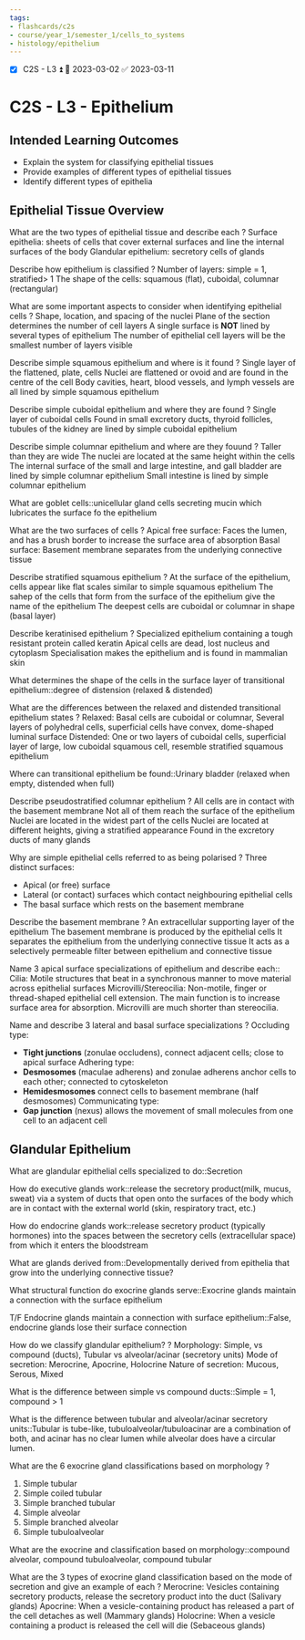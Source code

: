 ```yaml
---
tags:
- flashcards/c2s
- course/year_1/semester_1/cells_to_systems
- histology/epithelium
---
```


- [x] C2S - L3 ⏫ 📅 2023-03-02 ✅ 2023-03-11

# C2S - L3 - Epithelium
## Intended Learning Outcomes
- Explain the system for classifying epithelial tissues 
- Provide examples of different types of epithelial tissues
- Identify different types of epithelia

## Epithelial Tissue Overview

What are the two types of epithelial tissue and describe each
?
Surface epithelia: sheets of cells that cover external surfaces and line the internal surfaces of the body
Glandular epithelium: secretory cells of glands

Describe how epithelium is classified
?
Number of layers: simple = 1, stratified> 1
The shape of the cells: squamous (flat), cuboidal, columnar (rectangular)

What are some important aspects to consider when identifying epithelial cells
?
Shape, location, and spacing of the nuclei
Plane of the section determines the number of cell layers
A single surface is **NOT** lined by several types of epithelium
The number of epithelial cell layers will be the smallest number of layers visible

Describe simple squamous epithelium and where is it found
?
Single layer of the flattened, plate, cells
Nuclei are flattened or ovoid and are found in the centre of the cell
Body cavities, heart, blood vessels, and lymph vessels are all lined by simple squamous epithelium

Describe simple cuboidal epithelium and where they are found
?
Single layer of cuboidal cells
Found in small excretory ducts, thyroid follicles, tubules of the kidney are lined by simple cuboidal epithelium

Describe simple columnar epithelium and where are they fouund
?
Taller than they are wide
The nuclei are located at the same height within the cells
The internal surface of the small and large intestine, and gall bladder are lined by simple columnar epithelium
Small intestine is lined by simple columnar epithelium

What are goblet cells::unicellular gland cells secreting mucin which lubricates the surface fo the epithelium

What are the two surfaces of cells
?
Apical free surface: Faces the lumen, and has a brush border to increase the surface area of absorption
Basal surface: Basement membrane separates from the underlying connective tissue

Describe stratified squamous epithelium
?
At the surface of the epithelium, cells appear like flat scales similar to simple squamous epithelium
The sahep of the cells that form from the surface of the epithelium give the name of the epithelium
The deepest cells are cuboidal or columnar in shape (basal layer)

Describe keratinised epithelium
?
Specialized epithelium containing a tough resistant protein called keratin
Apical cells are dead, lost nucleus and cytoplasm
Specialisation makes the epithelium and is found in mammalian skin

What determines the shape of the cells in the surface layer of transitional epithelium::degree of distension (relaxed & distended)

What are the differences between the relaxed and distended transitional epithelium states
?
Relaxed: Basal cells are cuboidal or columnar, Several layers of polyhedral cells, superficial cells have convex, dome-shaped luminal surface
Distended: One or two layers of cuboidal cells, superficial layer of large, low cuboidal squamous cell, resemble stratified squamous epithelium

Where can transitional epithelium be found::Urinary bladder (relaxed when empty, distended when full)

Describe pseudostratified columnar epithelium
?
All cells are in contact with the basement membrane
Not all of them reach the surface of the epithelium
Nuclei are located in the widest part of the cells
Nuclei are located at different heights, giving a stratified appearance
Found in the excretory ducts of many glands

Why are simple epithelial cells referred to as being polarised
?
Three distinct surfaces:
- Apical (or free) surface
- Lateral (or contact) surfaces which contact neighbouring epithelial cells
- The basal surface which rests on the basement membrane

Describe the basement membrane
?
An extracellular supporting layer of the epithelium
The basement membrane is produced by the epithelial cells
It separates the epithelium from the underlying connective tissue
It acts as a selectively permeable filter between epithelium and connective tissue

Name 3 apical surface specializations of epithelium and describe each::
Cilia: Motile structures that beat in a  synchronous manner to move material across epithelial surfaces
Microvilli/Stereocilia: Non-motile, finger or thread-shaped epithelial cell extension. The main function is to increase surface area for absorption. Microvilli are much shorter than stereocilia.

Name and describe 3 lateral and basal surface specializations
?
Occluding type: 
- **Tight junctions** (zonulae occludens), connect adjacent cells; close to apical surface
Adhering type:
- **Desmosomes** (maculae adherens) and zonulae adherens anchor cells to each other; connected to cytoskeleton
- **Hemidesmosomes** connect cells to basement membrane (half desmosomes)
Communicating type:
- **Gap junction** (nexus) allows the movement of small molecules from one cell to an adjacent cell

## Glandular Epithelium

What are glandular epithelial cells specialized to do::Secretion

How do executive glands work::release the secretory product(milk, mucus, sweat) via a system of ducts that open onto the surfaces of the body which are in contact with the external world (skin, respiratory tract, etc.)

How do endocrine glands work::release secretory product (typically hormones) into the spaces between the secretory cells (extracellular space) from which it enters the bloodstream

What are glands derived from::Developmentally derived from epithelia that grow into the underlying connective tissue?

What structural function do exocrine glands serve::Exocrine glands maintain a connection with the surface epithelium

T/F Endocrine glands maintain a connection with surface epithelium::False, endocrine glands lose their surface connection

How do we classify glandular epithelium? 
?
Morphology: Simple, vs compound (ducts), Tubular vs alveolar/acinar (secretory units)
Mode of secretion: Merocrine, Apocrine, Holocrine
Nature of secretion: Mucous, Serous, Mixed

What is the difference between simple vs compound ducts::Simple = 1, compound > 1

What is the difference between tubular and alveolar/acinar secretory units::Tubular is tube-like, tubuloalveolar/tubuloacinar are a combination of both, and acinar has no clear lumen while alveolar does have a circular lumen.

What are the 6 exocrine gland classifications based on morphology
?
1. Simple tubular
2. Simple coiled tubular
3. Simple branched tubular
4. Simple alveolar
5. Simple branched alveolar
6. Simple tubuloalveolar

What are the exocrine and classification based on morphology::compound alveolar,  compound tubuloalveolar, compound tubular

What are the 3 types of exocrine gland classification based on the mode of secretion and give an example of each
?
Merocrine: Vesicles containing secretory products, release the secretory product into the duct (Salivary glands)
Apocrine: When a vesicle-containing product has released a part of the cell detaches as well (Mammary glands)
Holocrine: When a vesicle containing a product is released the cell will die (Sebaceous glands)
